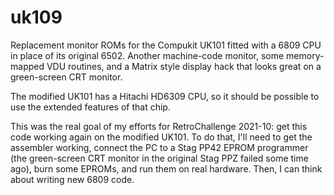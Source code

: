 # uk109 #

Replacement monitor ROMs for the Compukit UK101 fitted with a 6809 CPU in
place of its original 6502.
Another machine-code monitor, some memory-mapped VDU routines, and a
Matrix style display hack that looks great on a green-screen CRT monitor.

The modified UK101 has a Hitachi HD6309 CPU,
so it should be possible to use the extended features of that chip.

This was the real goal of my efforts for RetroChallenge 2021-10: get this
code working again on the modified UK101.
To do that, I'll need to get the assembler working, connect the PC to a
Stag PP42 EPROM programmer (the green-screen CRT monitor in the original
Stag PPZ failed some time ago), burn some EPROMs, and run them on
real hardware.
Then, I can think about writing new 6809 code.

